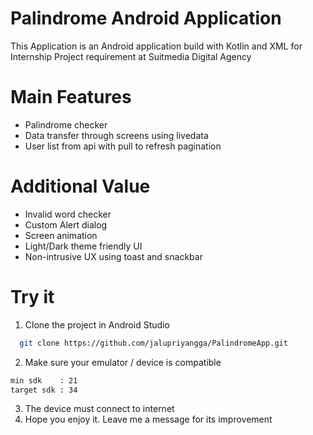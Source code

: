
# Palindrome Android Application

This Application is an Android application build with Kotlin and XML for Internship Project requirement at Suitmedia Digital Agency

# Main Features
- Palindrome checker
- Data transfer through screens using livedata
- User list from api with pull to refresh pagination

# Additional Value
- Invalid word checker
- Custom Alert dialog
- Screen animation
- Light/Dark theme friendly UI
- Non-intrusive UX using toast and snackbar
# Try it

1. Clone the project in Android Studio

```bash
  git clone https://github.com/jalupriyangga/PalindromeApp.git
```

2. Make sure your emulator / device is compatible

```bash
min sdk    : 21
target sdk : 34
```

3. The device must connect to internet
4. Hope you enjoy it. Leave me a message for its improvement
